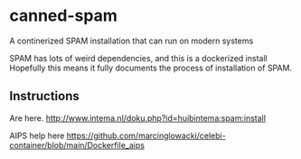 # canned-spam

A continerized SPAM installation that can run on modern systems

SPAM has lots of weird dependencies, and this is a dockerized install Hopefully this means it fully documents the process of installation of SPAM.


## Instructions

Are here. http://www.intema.nl/doku.php?id=huibintema:spam:install


AIPS help here https://github.com/marcinglowacki/celebi-container/blob/main/Dockerfile_aips
